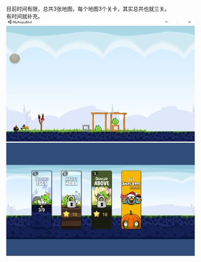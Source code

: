 目前时间有限，总共3张地图，每个地图3个关卡，其实总共也就三关。<br>
有时间就补充。
![image](https://github.com/dddXia/MyAngryBird/blob/master/Images/%E6%84%A4%E6%80%92%E7%9A%84%E5%B0%8F%E9%B8%9F%E6%88%AA%E5%9B%BE.PNG)
<br>
![image](https://github.com/dddXia/MyAngryBird/blob/master/Images/%E5%9C%B0%E5%9B%BE%E9%80%89%E6%8B%A9.PNG)
